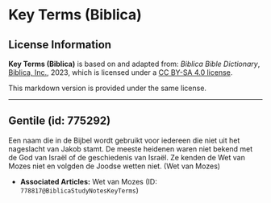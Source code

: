 # Key Terms (Biblica)

## License Information

**Key Terms (Biblica)** is based on and adapted from: _Biblica Bible Dictionary_, [Biblica, Inc.](https://www.biblica.com/), 2023, which is licensed under a [CC BY-SA 4.0 license](https://creativecommons.org/licenses/by-sa/4.0/legalcode.en).

This markdown version is provided under the same license.



--------------------------------

## Gentile (id: 775292)

Een naam die in de Bijbel wordt gebruikt voor iedereen die niet uit het nageslacht van Jakob stamt. De meeste heidenen waren niet bekend met de God van Israël of de geschiedenis van Israël. Ze kenden de Wet van Mozes niet en volgden de Joodse wetten niet. (Wet van Mozes)

* **Associated Articles:** Wet van Mozes (ID: `778817@BiblicaStudyNotesKeyTerms`)

